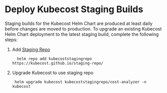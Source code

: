 Deploy Kubecost Staging Builds
==============================

Staging builds for the Kubecost Helm Chart are produced at least daily before changes are moved to production. 
To upgrade an existing Kubecost Helm Chart deployment to the latest staging build, complete the following steps: 

1. Add [Staging Repo](https://github.com/kubecost/staging-repo)

    ```
      helm repo add kubecoststagingrepo https://kubecost.github.io/staging-repo/
    ```

2. Upgrade Kubecost to use staging repo 

    ```
     helm upgrade kubecost kubecoststagingrepo/cost-analyzer -n kubecost
    ```




